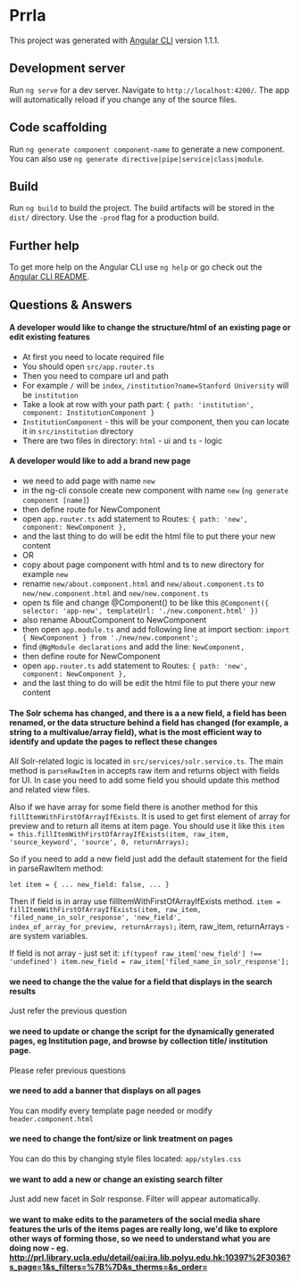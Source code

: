 # Prrla

This project was generated with [Angular CLI](https://github.com/angular/angular-cli) version 1.1.1.

## Development server

Run `ng serve` for a dev server. Navigate to `http://localhost:4200/`. The app will automatically reload if you change any of the source files.

## Code scaffolding

Run `ng generate component component-name` to generate a new component. You can also use `ng generate directive|pipe|service|class|module`.

## Build

Run `ng build` to build the project. The build artifacts will be stored in the `dist/` directory. Use the `-prod` flag for a production build.

## Further help

To get more help on the Angular CLI use `ng help` or go check out the [Angular CLI README](https://github.com/angular/angular-cli/blob/master/README.md).

## Questions & Answers

#### A developer would like to change the structure/html of an existing page or edit existing features
- At first you need to locate required file
- You should open `src/app.router.ts`
- Then you need to compare url and path
- For example `/` will be `index`, `/institution?name=Stanford University` will be `institution`
- Take a look at  row with your path part: `{ path: 'institution', component: InstitutionComponent }`
- `InstitutionComponent` - this will be your component, then you can locate it in `src/institution` directory
- There are two files in directory: `html` - ui and `ts` - logic

#### A developer would like to add a brand new page
- we need to add page with name `new`
- in the ng-cli console create new component with name `new` (`ng generate component [name]`)
- then define route for NewComponent
- open `app.router.ts` add statement to Routes: `{ path: 'new', component: NewComponent },`
- and the last thing to do will be edit the html file to put there your new content
- OR
- copy about page component with html and ts to new directory for example `new`
- rename `new/about.component.html` and `new/about.component.ts` to `new/new.component.html` and `new/new.component.ts`
- open ts file and change @Component() to be like this 
    `@Component({
        selector: 'app-new',
        templateUrl: './new.component.html'
      })`
- also rename AboutComponent to NewComponent
- then open `app.module.ts` and add following line at import section: `import { NewComponent } from './new/new.component';`
- find `@NgModule declarations` and add the line: `NewComponent,`
- then define route for NewComponent
- open `app.router.ts` add statement to Routes: `{ path: 'new', component: NewComponent },`
- and the last thing to do will be edit the html file to put there your new content

#### The Solr schema has changed, and there is a a new field, a field has been renamed, or the data structure behind a field has changed (for example, a string to a multivalue/array field), what is the most efficient way to identify and update the pages to reflect these changes
All Solr-related logic is located in `src/services/solr.service.ts`.
The main method is `parseRawItem` in accepts raw item and returns object with fields for UI.
In case you need to add some field you should update this method and related view files.

Also if we have array for some field there is another method for this `fillItemWithFirstOfArrayIfExists`.
It is used to get first element of array for preview and to return all items at item page.
You should use it like this `item = this.fillItemWithFirstOfArrayIfExists(item, raw_item, 'source_keyword', 'source', 0, returnArrays);`

So if you need to add a new field just add the default statement for the field in parseRawItem method:

``let item = {
    ...
    new_field: false,
    ...
}``

Then if field is in array use fillItemWithFirstOfArrayIfExists method.
`item = fillItemWithFirstOfArrayIfExists(item, raw_item, 'filed_name_in_solr_response', 'new_field', index_of_array_for_preview, returnArrays);`
item, raw_item, returnArrays - are system variables.

If field is not array - just set it:
`if(typeof raw_item['new_field'] !== 'undefined') item.new_field = raw_item['filed_name_in_solr_response'];`

#### we need to change the the value for a field that displays in the search results
Just refer the previous question

#### we need to update or change the script for the dynamically generated pages, eg Institution page, and browse by collection title/ institution page.
Please refer previous questions

#### we need to add a banner that displays on all pages
You can modify every template page needed or modify `header.component.html`

#### we need to change the font/size or link treatment on pages
You can do this by changing style files located: `app/styles.css`

#### we want to add a new or change an existing search filter
Just add new facet in Solr response. Filter will appear automatically.

#### we want to make edits to the parameters of the social media share features the urls of the items pages are really long, we'd like to explore other ways of forming those, so we need to understand what you are doing now - eg. http://prl.library.ucla.edu/detail/oai:ira.lib.polyu.edu.hk:10397%2F3036?s_page=1&s_filters=%7B%7D&s_therms=&s_order=
